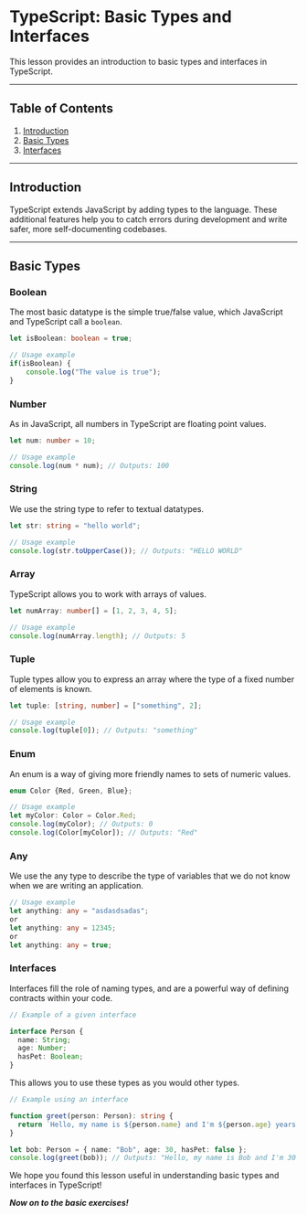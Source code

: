 # TypeScript: Basic Types and Interfaces

This lesson provides an introduction to basic types and interfaces in TypeScript.

---

## Table of Contents

1. [Introduction](#introduction)
2. [Basic Types](#basic-types)
3. [Interfaces](#interfaces)

---

## Introduction

TypeScript extends JavaScript by adding types to the language. These additional features help you to catch errors during development and write safer, more self-documenting codebases.

---

## Basic Types

### Boolean

The most basic datatype is the simple true/false value, which JavaScript and TypeScript call a `boolean`.

```ts
let isBoolean: boolean = true;

// Usage example
if(isBoolean) {
    console.log("The value is true");
}
```

### Number
As in JavaScript, all numbers in TypeScript are floating point values.

```ts
let num: number = 10;

// Usage example
console.log(num * num); // Outputs: 100
```

### String
We use the string type to refer to textual datatypes.

```ts
let str: string = "hello world";

// Usage example
console.log(str.toUpperCase()); // Outputs: "HELLO WORLD"
```
### Array
TypeScript allows you to work with arrays of values.

```ts
let numArray: number[] = [1, 2, 3, 4, 5];

// Usage example
console.log(numArray.length); // Outputs: 5
```

### Tuple
Tuple types allow you to express an array where the type of a fixed number of elements is known.

```ts
let tuple: [string, number] = ["something", 2];

// Usage example
console.log(tuple[0]); // Outputs: "something"
```

### Enum
An enum is a way of giving more friendly names to sets of numeric values.

```ts
enum Color {Red, Green, Blue};

// Usage example
let myColor: Color = Color.Red;
console.log(myColor); // Outputs: 0
console.log(Color[myColor]); // Outputs: "Red"
```

### Any
We use the any type to describe the type of variables that we do not know when we are writing an application.

``` ts
// Usage example
let anything: any = "asdasdsadas";
or
let anything: any = 12345;
or
let anything: any = true;
```
### Interfaces
Interfaces fill the role of naming types, and are a powerful way of defining contracts within your code.

``` ts
// Example of a given interface

interface Person {
  name: String;
  age: Number;
  hasPet: Boolean;
}
```
This allows you to use these types as you would other types.

```ts
// Example using an interface

function greet(person: Person): string {
  return `Hello, my name is ${person.name} and I'm ${person.age} years old.`;
}

let bob: Person = { name: "Bob", age: 30, hasPet: false };
console.log(greet(bob)); // Outputs: "Hello, my name is Bob and I'm 30 years old."
```
We hope you found this lesson useful in understanding basic types and interfaces in TypeScript!

***Now on to the basic exercises!***
